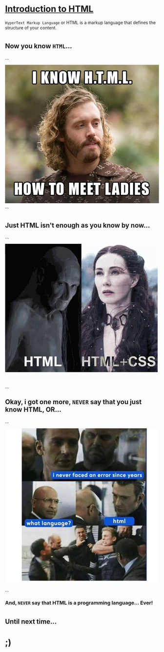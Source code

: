 # [Introduction to HTML](https://developer.mozilla.org/en-US/docs/Learn/HTML/Introduction_to_HTML)
`HyperText Markup Language` or HTML is a markup language that defines the structure of your content. 



#

## Now you know `HTML`...
...

![H.T.M.L lol](./Resources/memes/i-know-html.jpg)
...

#


## Just HTML isn't enough as you know by now...
...

![HTML + CSS](./Resources/memes/html-css-lol.jpg)

...

## Okay, i got one more, `NEVER` say that you just know HTML, OR...
...

![HTML lol](./Resources/memes/html-lol.jpg)

...

### And, `NEVER` say that HTML is a programming language... Ever!


#


## Until next time...

# ;)
